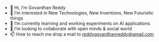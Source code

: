 - 👋 Hi, I’m Govardhan Reddy
- 👀 I’m interested in New Technologies, New Inventions, New Futuristic things
- 🌱 I’m currently learning and working experiments on AI applications
- 💞️ I’m looking to collaborate with open minds & social world
- 📫 How to reach me drop a mail to reddygovardhanreddy@gmail.com

<!---
reddygovardhan/reddygovardhan is a ✨ special ✨ repository because its `README.md` (this file) appears on your GitHub profile.
You can click the Preview link to take a look at your changes.
--->
